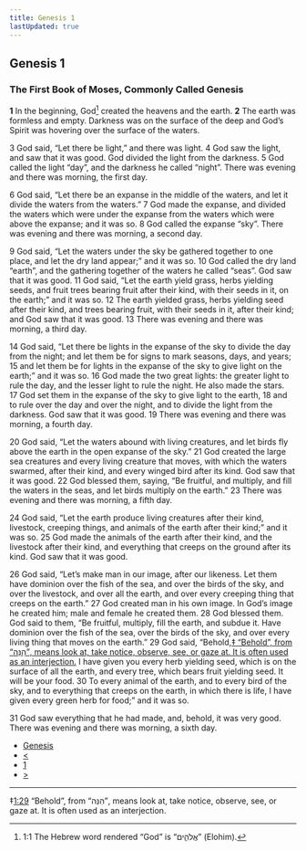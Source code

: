 ```yaml
---
title: Genesis 1
lastUpdated: true
---
```

## Genesis 1
### The First Book of Moses, Commonly Called Genesis

**1** In the beginning, God[^1] created the heavens and the earth. **2** The earth was formless and empty. Darkness was on the surface of the deep and God’s Spirit was hovering over the surface of the waters.

</div>

<div class="p" markdown="1">

<span id="V3" class="verse">3 </span>God said, “Let there be light,” and
there was light. <span id="V4" class="verse">4 </span>God saw the light,
and saw that it was good. God divided the light from the darkness.
<span id="V5" class="verse">5 </span>God called the light “day”, and the
darkness he called “night”. There was evening and there was morning, the
first day.

</div>

<div class="p" markdown="1">

<span id="V6" class="verse">6 </span>God said, “Let there be an expanse
in the middle of the waters, and let it divide the waters from the
waters.” <span id="V7" class="verse">7 </span>God made the expanse, and
divided the waters which were under the expanse from the waters which
were above the expanse; and it was so. <span id="V8"
class="verse">8 </span>God called the expanse “sky”. There was evening
and there was morning, a second day.

</div>

<div class="p" markdown="1">

<span id="V9" class="verse">9 </span>God said, “Let the waters under the
sky be gathered together to one place, and let the dry land appear;” and
it was so. <span id="V10" class="verse">10 </span>God called the dry
land “earth”, and the gathering together of the waters he called “seas”.
God saw that it was good. <span id="V11" class="verse">11 </span>God
said, “Let the earth yield grass, herbs yielding seeds, and fruit trees
bearing fruit after their kind, with their seeds in it, on the earth;”
and it was so. <span id="V12" class="verse">12 </span>The earth yielded
grass, herbs yielding seed after their kind, and trees bearing fruit,
with their seeds in it, after their kind; and God saw that it was good.
<span id="V13" class="verse">13 </span>There was evening and there was
morning, a third day.

</div>

<div class="p" markdown="1">

<span id="V14" class="verse">14 </span>God said, “Let there be lights in
the expanse of the sky to divide the day from the night; and let them be
for signs to mark seasons, days, and years; <span id="V15"
class="verse">15 </span>and let them be for lights in the expanse of the
sky to give light on the earth;” and it was so. <span id="V16"
class="verse">16 </span>God made the two great lights: the greater light
to rule the day, and the lesser light to rule the night. He also made
the stars. <span id="V17" class="verse">17 </span>God set them in the
expanse of the sky to give light to the earth, <span id="V18"
class="verse">18 </span>and to rule over the day and over the night, and
to divide the light from the darkness. God saw that it was good.
<span id="V19" class="verse">19 </span>There was evening and there was
morning, a fourth day.

</div>

<div class="p" markdown="1">

<span id="V20" class="verse">20 </span>God said, “Let the waters abound
with living creatures, and let birds fly above the earth in the open
expanse of the sky.” <span id="V21" class="verse">21 </span>God created
the large sea creatures and every living creature that moves, with which
the waters swarmed, after their kind, and every winged bird after its
kind. God saw that it was good. <span id="V22"
class="verse">22 </span>God blessed them, saying, “Be fruitful, and
multiply, and fill the waters in the seas, and let birds multiply on the
earth.” <span id="V23" class="verse">23 </span>There was evening and
there was morning, a fifth day.

</div>

<div class="p" markdown="1">

<span id="V24" class="verse">24 </span>God said, “Let the earth produce
living creatures after their kind, livestock, creeping things, and
animals of the earth after their kind;” and it was so. <span id="V25"
class="verse">25 </span>God made the animals of the earth after their
kind, and the livestock after their kind, and everything that creeps on
the ground after its kind. God saw that it was good.

</div>

<div class="p" markdown="1">

<span id="V26" class="verse">26 </span>God said, “Let’s make man in our
image, after our likeness. Let them have dominion over the fish of the
sea, and over the birds of the sky, and over the livestock, and over all
the earth, and over every creeping thing that creeps on the earth.”
<span id="V27" class="verse">27 </span>God created man in his own image.
In God’s image he created him; male and female he created them.
<span id="V28" class="verse">28 </span>God blessed them. God said to
them, “Be fruitful, multiply, fill the earth, and subdue it. Have
dominion over the fish of the sea, over the birds of the sky, and over
every living thing that moves on the earth.” <span id="V29"
class="verse">29 </span>God said,
“Behold,<a href="#FN2" class="notemark">‡<span class="popup"> “Behold”, from
“הִנֵּה”, means look at, take notice, observe, see, or gaze at. It is often
used as an interjection.</span></a> I have given you every herb yielding
seed, which is on the surface of all the earth, and every tree, which
bears fruit yielding seed. It will be your food. <span id="V30"
class="verse">30 </span>To every animal of the earth, and to every bird
of the sky, and to everything that creeps on the earth, in which there
is life, I have given every green herb for food;” and it was so.

</div>

<div class="p" markdown="1">

<span id="V31" class="verse">31 </span>God saw everything that he had
made, and, behold, it was very good. There was evening and there was
morning, a sixth day.

</div>

-   [Genesis](index.htm)
-   [\<](FRT01.htm)
-   [1](GEN.htm)
-   [\>](GEN02.htm)

<div class="footnote" markdown="1">

------------------------------------------------------------------------

[^1]: 1:1 The Hebrew word rendered “God” is “אֱלֹהִ֑ים” (Elohim).

<span class="notemark">‡</span><a href="#V29" class="notebackref">1:29</a>
<span class="ft">“Behold”, from “הִנֵּה”, means look at, take notice,
observe, see, or gaze at. It is often used as an interjection.</span>